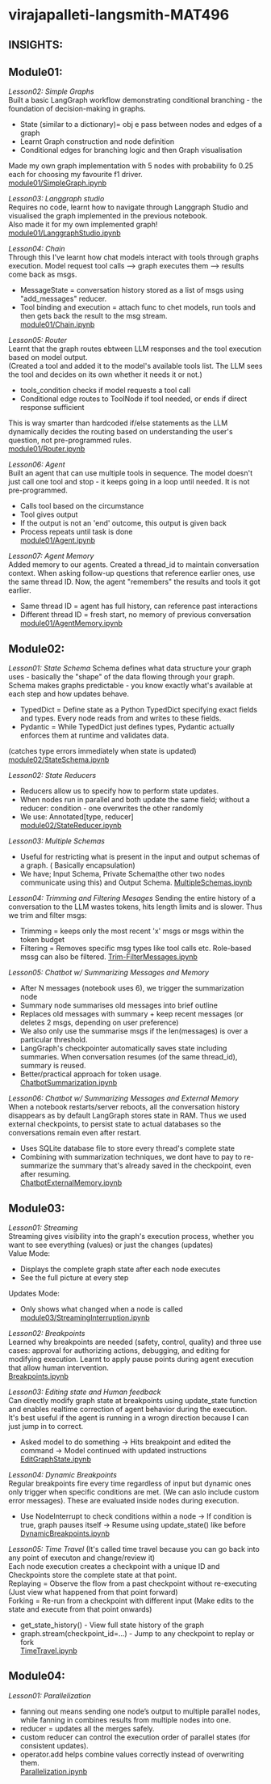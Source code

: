 # virajapalleti-langsmith-MAT496

## INSIGHTS:

## **Module01:**

_Lesson02: Simple Graphs_  
Built a basic LangGraph workflow demonstrating conditional branching - the foundation of decision-making in graphs.

- State (similar to a dictionary)= obj e pass between nodes and edges of a graph
- Learnt Graph construction and node definition
- Conditional edges for branching logic and then Graph visualisation

Made my own graph implementation with 5 nodes with probability fo 0.25 each for choosing my favourite f1 driver.  
[module01/SimpleGraph.ipynb](module01/SimpleGraph.ipynb)

_Lesson03: Langgraph studio_  
Requires no code, learnt how to navigate through Langgraph Studio and visualised the graph implemented in the previous notebook.  
Also made it for my own implemented graph!  
[module01/LanggraphStudio.ipynb](module01\LanggraphStudio.ipynb)

_Lesson04: Chain_  
Through this I've learnt how chat models interact with tools through graphs execution. Model request tool calls --> graph executes them --> results come back as msgs.

- MessageState = conversation history stored as a list of msgs using "add_messages" reducer.
- Tool binding and execution = attach func to chet models, run tools and then gets back the result to the msg stream.  
  [module01/Chain.ipynb](module01/Chain.ipynb)

_Lesson05: Router_  
Learnt that the graph routes ebtween LLM responses and the tool execution based on model output.  
(Created a tool and added it to the model's available tools list. The LLM sees the tool and decides on its own whether it needs it or not.)

- tools_condition checks if model requests a tool call
- Conditional edge routes to ToolNode if tool needed, or ends if direct response sufficient

This is way smarter than hardcoded if/else statements as the LLM dynamically decides the routing based on understanding the user's question, not pre-programmed rules.  
[module01/Router.ipynb](module01/Routuer.ipynb)

_Lesson06: Agent_  
Built an agent that can use multiple tools in sequence. The model doesn't just call one tool and stop - it keeps going in a loop until needed. It is not pre-programmed.

- Calls tool based on the circumstance
- Tool gives output
- If the output is not an 'end' outcome, this output is given back
- Process repeats until task is done  
  [module01/Agent.ipynb](module01/Agent.ipynb)

_Lesson07: Agent Memory_  
Added memory to our agents. Created a thread_id to maintain conversation context. When asking follow-up questions that reference earlier ones, use the same thread ID. Now, the agent "remembers" the results and tools it got earlier.

- Same thread ID = agent has full history, can reference past interactions
- Different thread ID = fresh start, no memory of previous conversation  
  [module01/AgentMemory.ipynb](module01/AgentMemory.ipynb)

## **Module02:**

_Lesson01: State Schema_
Schema defines what data structure your graph uses - basically the "shape" of the data flowing through your graph. Schema makes graphs predictable - you know exactly what's available at each step and how updates behave.

- TypedDict = Define state as a Python TypedDict specifying exact fields and types. Every node reads from and writes to these fields.
- Pydantic = While TypedDict just defines types, Pydantic actually enforces them at runtime and validates data.

(catches type errors immediately when state is updated)
[module02/StateSchema.ipynb](module02/StateSchema.ipynb)

_Lesson02: State Reducers_

- Reducers allow us to specify how to perform state updates.
- When nodes run in parallel and both update the same field; without a reducer: condition - one overwrites the other randomly
- We use: Annotated[type, reducer]  
  [module02/StateReducer.ipynb](module02/StateReducer.ipynb)

_Lesson03: Multiple Schemas_

- Useful for restricting what is present in the input and output schemas of a graph. ( Basically encapsulation)
- We have; Input Schema, Private Schema(the other two nodes communicate using this) and Output Schema.
  [MultipleSchemas.ipynb](module02/MultipleSchemas.ipynb)

_Lesson04: Trimming and Filtering Mesages_
Sending the entire history of a conversation to the LLM wastes tokens, hits length limits and is slower. Thus we trim and filter msgs:

- Trimming = keeps only the most recent 'x' msgs or msgs within the token budget
- Filtering = Removes specific msg types like tool calls etc. Role-based mssg can also be filtered.
  [Trim-FilterMessages.ipynb](module02/Trim-FilterMessages.ipynb)

_Lesson05: Chatbot w/ Summarizing Messages and Memory_

- After N messages (notebook uses 6), we trigger the summarization node
- Summary node summarises old messages into brief outline
- Replaces old messages with summary + keep recent messages (or deletes 2 msgs, depending on user preference)
- We also only use the summarise msgs if the len(messages) is over a particular threshold.
- LangGraph's checkpointer automatically saves state including summaries. When conversation resumes (of the same thread_id), summary is reused.
- Better/practical approach for token usage.  
  [ChatbotSummarization.ipynb](module02/ChatbotSummarization.ipynb)

_Lesson06: Chatbot w/ Summarizing Messages and External Memory_  
When a notebook restarts/server reboots, all the conversation history disappears as by default LangGraph stores state in RAM. Thus we used external checkpoints, to persist state to actual databases so the conversations remain even after restart.

- Uses SQLite database file to store every thread's complete state
- Combining with summarization techniques, we dont have to pay to re-summarize the summary that's already saved in the checkpoint, even after resuming.  
  [ChatbotExternalMemory.ipynb](module02/ChatbotExternalMemory.ipynb)

## **Module03:**

_Lesson01: Streaming_  
Streaming gives visibility into the graph's execution process, whether you want to see everything (values) or just the changes (updates)  
Value Mode:

- Displays the complete graph state after each node executes
- See the full picture at every step

Updates Mode:

- Only shows what changed when a node is called  
  [module03/StreamingInterruption.ipynb](module03/StreamingInterruption.ipynb)

_Lesson02: Breakpoints_  
Learned why breakpoints are needed (safety, control, quality) and three use cases: approval for authorizing actions, debugging, and editing for modifying execution.
Learnt to apply pause points during agent execution that allow human intervention.  
[Breakpoints.ipynb](module03/Breakpoints.ipynb)

_Lesson03: Editing state and Human feedback_  
Can directly modify graph state at breakpoints using update_state function and enables realtime correction of agent behavior during the execution.  
It's best useful if the agent is running in a wrogn direction because I can just jump in to correct.

- Asked model to do something -> Hits breakpoint and edited the command -> Model continued with updated instructions  
  [EditGraphState.ipynb](module03/EditStateHumanFeedbac.ipynb)

_Lesson04: Dynamic Breakpoints_  
Regular breakpoints fire every time regardless of input but dynamic ones only trigger when specific conditions are met. (We can aslo include custom error messages). These are evaluated inside nodes during execution.

- Use NodeInterrupt to check conditions within a node -> If condition is true, graph pauses itself -> Resume using update_state() like before  
  [DynamicBreakpoints.ipynb](module03/DynamicBreakpoints.ipynb)

_Lesson05: Time Travel_
(It's called time travel because you can go back into any point of executon and change/review it)  
Each node execution creates a checkpoint with a unique ID and Checkpoints store the complete state at that point.  
Replaying = Observe the flow from a past checkpoint without re-executing (Just view what happened from that point forward)  
Forking = Re-run from a checkpoint with different input (Make edits to the state and execute from that point onwards)

- get_state_history() - View full state history of the graph
- graph.stream(checkpoint_id=...) - Jump to any checkpoint to replay or fork  
  [TimeTravel.ipynb](module03/TimeTravel.ipynb)

## **Module04:**

_Lesson01: Parallelization_

- fanning out means sending one node’s output to multiple parallel nodes, while fanning in combines results from multiple nodes into one.
- reducer = updates all the merges safely.
- custom reducer can control the execution order of parallel states (for consistent updates).
- operator.add helps combine values correctly instead of overwriting them.  
  [Parallelization.ipynb](module04/parallelization.ipynb)
